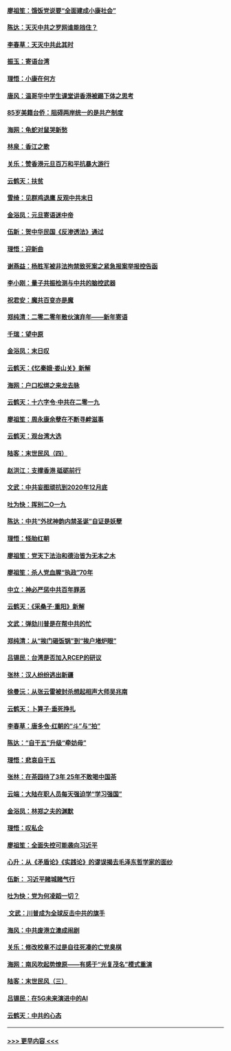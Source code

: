 #### [廖祖笙：饿饭党说要“全面建成小康社会”](../pages/nsc993/n11767482.md?t=01042355) 
#### [陈达：天灭中共之罗网谁能挡住？](../pages/nsc993/n11767465.md?t=01042355) 
#### [李春草：天灭中共此其时](../pages/nsc993/n11767452.md?t=01042355) 
#### [振玉：寄语台湾](../pages/nsc993/n11767432.md?t=01042355) 
#### [理悟：小康在何方](../pages/nsc993/n11767394.md?t=01042355) 
#### [唐风：温哥华中学生课堂讲香港被踢下体之思考](../pages/nsc993/n11766848.md?t=01042355) 
#### [85岁美籍台侨：阻碍两岸统一的是共产制度](../pages/nsc993/n11765043.md?t=01042355) 
#### [海网：龟蛇对鼠哭新愁](../pages/nsc993/n11764895.md?t=01042355) 
#### [林泉：香江之歌](../pages/nsc993/n11764415.md?t=01042355) 
#### [关乐：赞香港元旦百万和平抗暴大游行](../pages/nsc993/n11764382.md?t=01042355) 
#### [云鹤天：扶贫](../pages/nsc993/n11764245.md?t=01042355) 
#### [雪绮：见群鸡退鹰  反观中共末日](../pages/nsc993/n11762112.md?t=01042355) 
#### [金浴凤：元旦寄语迷中帝](../pages/nsc993/n11761788.md?t=01042355) 
#### [伍新：贺中华民国《反渗透法》通过](../pages/nsc993/n11761994.md?t=01042355) 
#### [理悟：迎新曲](../pages/nsc993/n11761152.md?t=01042355) 
#### [谢燕益：杨胜军被非法拘禁致死案之紧急报案举报控告函](../pages/nsc993/n11756134.md?t=01042355) 
#### [李小刚：量子共振检测与中共的脑控武器](../pages/nsc993/n11754518.md?t=01042355) 
#### [祝君安：魔共百变亦是魔](../pages/nsc993/n11754469.md?t=01042355) 
#### [郑纯清：二零二零年散伙演弃年——新年寄语](../pages/nsc993/n11754195.md?t=01042355) 
#### [千瑞：望中原](../pages/nsc993/n11754159.md?t=01042355) 
#### [金浴凤：末日叹](../pages/nsc993/n11752359.md?t=01042355) 
#### [云鹤天：《忆秦娥‧娄山关》新解](../pages/nsc993/n11752348.md?t=01042355) 
#### [海网：户口松绑之来龙去脉](../pages/nsc993/n11752328.md?t=01042355) 
#### [云鹤天：十六字令‧中共在二零一九](../pages/nsc993/n11752305.md?t=01042355) 
#### [廖祖笙：周永康余孽在不断寻衅滋事](../pages/nsc993/n11751013.md?t=01042355) 
#### [云鹤天：观台湾大选](../pages/nsc993/n11751007.md?t=01042355) 
#### [陆客：末世民风（四）](../pages/nsc993/n11749203.md?t=01042355) 
#### [赵洪江：支撑香港 砥砺前行](../pages/nsc993/n11748482.md?t=01042355) 
#### [文武：中共妄图顽抗到2020年12月底](../pages/nsc993/n11748446.md?t=01042355) 
#### [吐为快：挥别二O一九](../pages/nsc993/n11748411.md?t=01042355) 
#### [陈达：中共“外扰神韵内禁圣诞”自证是妖孽](../pages/nsc993/n11748226.md?t=01042355) 
#### [理悟：怪胎红朝](../pages/nsc993/n11748206.md?t=01042355) 
#### [廖祖笙：党天下法治和德治皆为无本之木](../pages/nsc993/n11748135.md?t=01042355) 
#### [廖祖笙：杀人党血腥“执政”70年](../pages/nsc993/n11745144.md?t=01042355) 
#### [中立：神必严惩中共百年罪恶](../pages/nsc993/n11744970.md?t=01042355) 
#### [云鹤天：《采桑子‧重阳》新解](../pages/nsc993/n11744948.md?t=01042355) 
#### [文武：弹劾川普是在帮中共的忙](../pages/nsc993/n11744758.md?t=01042355) 
#### [郑纯清：从“挨门砸饭锅”到“挨户堵炉眼”](../pages/nsc993/n11744745.md?t=01042355) 
#### [吕锡民：台湾是否加入RCEP的研议](../pages/nsc993/n11744701.md?t=01042355) 
#### [张林：汉人纷纷逃出新疆](../pages/nsc993/n11743530.md?t=01042355) 
#### [徐曼沅：从张云雷被封杀想起相声大师吴兆南](../pages/nsc993/n11741816.md?t=01042355) 
#### [云鹤天：卜算子‧垂死挣扎](../pages/nsc993/n11739956.md?t=01042355) 
#### [李春草：唐多令‧红朝的“斗”与“拍”](../pages/nsc993/n11739830.md?t=01042355) 
#### [陈达：“自干五”升级“牵妨母”](../pages/nsc993/n11739724.md?t=01042355) 
#### [理悟：悲哀自干五](../pages/nsc993/n11739547.md?t=01042355) 
#### [张林：在茶园待了3年 25年不敢喝中国茶](../pages/nsc993/n11739240.md?t=01042355) 
#### [云端：大陆在职人员每天强迫学“学习强国”](../pages/nsc993/n11738735.md?t=01042355) 
#### [金浴凤：林郑之夫的渊默](../pages/nsc993/n11737735.md?t=01042355) 
#### [理悟：叹私企](../pages/nsc993/n11737715.md?t=01042355) 
#### [廖祖笙：全面失控可能袭向习近平](../pages/nsc993/n11737704.md?t=01042355) 
#### [心升：从《矛盾论》《实践论》的谬误揭去毛泽东哲学家的面纱](../pages/nsc993/n11736962.md?t=01042355) 
#### [伍新： 习近平赌城赌气行](../pages/nsc993/n11736929.md?t=01042355) 
#### [吐为快：党为何凌蹈一切？](../pages/nsc993/n11736915.md?t=01042355) 
#### [ 文武：川普成为全球反击中共的旗手](../pages/nsc993/n11736882.md?t=01042355) 
#### [海风：中共废港立澳成闹剧](../pages/nsc993/n11735857.md?t=01042355) 
#### [关乐：修改校章不过是自往死凑的亡党臭棋](../pages/nsc993/n11735097.md?t=01042355) 
#### [海网：南风吹起势燎原——有感于“光复茂名”模式重演](../pages/nsc993/n11732308.md?t=01042355) 
#### [陆客：末世民风（三）](../pages/nsc993/n11732211.md?t=01042355) 
#### [吕锡民：在5G未来演进中的AI](../pages/nsc993/n11730010.md?t=01042355) 
#### [云鹤天：中共的心态](../pages/nsc993/n11729906.md?t=01042355) 

----
#### [ >>> 更早内容 <<< ](../indexes/nsc993-earlier.md)
